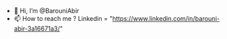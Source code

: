 - 👋 Hi, I’m @BarouniAbir
- 📫 How to reach me ?
Linkedin = "https://www.linkedin.com/in/barouni-abir-3a16671a3/"

<!---
BarouniAbir/BarouniAbir is a ✨ special ✨ repository because its `README.md` (this file) appears on your GitHub profile.
You can click the Preview link to take a look at your changes.
--->
